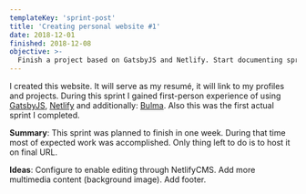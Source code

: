 ```yaml
---
templateKey: 'sprint-post'
title: 'Creating personal website #1'
date: 2018-12-01
finished: 2018-12-08
objective: >-
  Finish a project based on GatsbyJS and Netlify. Start documenting sprints.
---
```


I created this website. It will serve as my resumé, it will link to my profiles and projects.
During this sprint I gained first-person experience of using [GatsbyJS](https://www.gatsbyjs.org/), 
[Netlify](https://www.netlify.com/) and additionally: [Bulma](https://bulma.io/).
Also this was the first actual sprint I completed.

**Summary**: This sprint was planned to finish in one week. During that time most of expected work was accomplished. 
Only thing left to do is to host it on final URL.

**Ideas**: Configure to enable editing through NetlifyCMS. Add more multimedia content (background image). Add footer.
